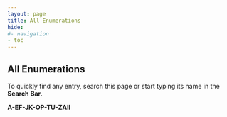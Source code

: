 ```yaml
---
layout: page
title: All Enumerations
hide:
#- navigation
- toc
---
```


## All Enumerations

To quickly find any entry, search this page or start typing its name in the **Search Bar**.

**A-EF-JK-OP-TU-ZAll**



 
